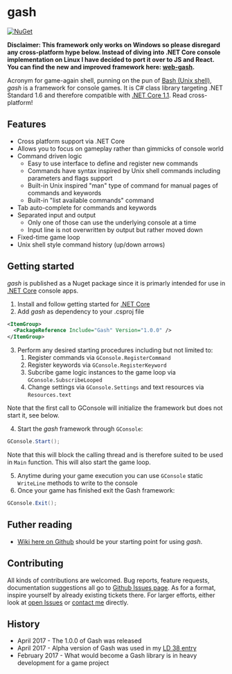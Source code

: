 # gash

[![NuGet](https://img.shields.io/badge/nuget-1.0.0-blue.svg)](https://www.nuget.org/packages/Gash/)

**Disclaimer: This framework only works on Windows so please disregard any cross-platform hype below. Instead of diving into .NET Core console implementation on Linux I have decided to port it over to JS and React. You can find the new and improved framework here: [web-gash](https://github.com/VHonzik/web-gash).**

Acronym for game-again shell, punning on the pun of [Bash (Unix shell)](https://en.wikipedia.org/wiki/Bash_(Unix_shell)), *gash* is a framework for console games.
It is C# class library targeting .NET Standard 1.6 and therefore compatible with [.NET Core 1.1](https://github.com/dotnet/core). Read cross-platform!

## Features
- Cross platform support via .NET Core
- Allows you to focus on gameplay rather than gimmicks of console world
- Command driven logic
  - Easy to use interface to define and register new commands
  - Commands have syntax inspired by Unix shell commands including parameters and flags support
  - Built-in Unix inspired "man" type of command for manual pages of commands and keywords
  - Built-in "list available commands" command
- Tab auto-complete for commands and keywords
- Separated input and output
  - Only one of those can use the underlying console at a time
  - Input line is not overwritten by output but rather moved down
- Fixed-time game loop
- Unix shell style command history (up/down arrows)

## Getting started
*gash* is published as a Nuget package since it is primarly intended for use in [.NET Core](https://github.com/dotnet/core) console apps.

1. Install and follow getting started for [.NET Core](https://www.microsoft.com/net/core)
2. Add *gash* as dependency to your .csproj file

```XML
<ItemGroup>
  <PackageReference Include="Gash" Version="1.0.0" />
</ItemGroup>
````
3. Perform any desired starting procedures including but not limited to:
    1. Register commands via `GConsole.RegisterCommand`
    2. Register keywords via `GConsole.RegisterKeyword`
    3. Subcribe game logic instances to the game loop via `GConsole.SubscribeLooped`
    4. Change settings via `GConsole.Settings` and text resources via `Resources.text`
    
Note that the first call to GConsole will initialize the framework but does not start it, see below.

4. Start the *gash* framework through `GConsole`:
```C#
GConsole.Start();
````
Note that this will block the calling thread and is therefore suited to be used in `Main` function. This will also start the game loop.

5. Anytime during your game execution you can use `GConsole` static `WriteLine` methods to write to the console
6. Once your game has finished exit the Gash framework:
```C#
GConsole.Exit();
```

## Futher reading

 - [Wiki here on Github](https://github.com/VHonzik/gash/wiki) should be your starting point for using *gash*.

## Contributing

All kinds of contributions are welcomed. Bug reports, feature requests, documentation suggestions all go to [Github Issues page](https://github.com/VHonzik/gash/issues). As for a format, inspire yourself by already existing tickets there. For larger efforts, either look at [open Issues](https://github.com/VHonzik/gash/issues) or [contact me](https://github.com/VHonzik) directly.

## History
- April 2017 - The 1.0.0 of Gash was released
- April 2017 - Alpha version of Gash was used in my [LD 38 entry](https://ldjam.com/events/ludum-dare/38/small-world-of-underbury)
- February 2017 - What would become a Gash library is in heavy development for a game project 

